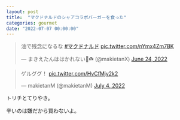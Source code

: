 ```yaml
---
layout: post
title:  "マクドナルドのシャアコラボバーガーを食った"
categories: gourmet
date: "2022-07-07 00:00:00"
---
```


<blockquote class="twitter-tweet tw-align-center"><p lang="ja" dir="ltr">油で残念になるな <a href="https://twitter.com/hashtag/%E3%83%9E%E3%82%AF%E3%83%89%E3%83%8A%E3%83%AB%E3%83%89?src=hash&amp;ref_src=twsrc%5Etfw">#マクドナルド</a> <a href="https://t.co/nYmx4Zm7BK">pic.twitter.com/nYmx4Zm7BK</a></p>&mdash; まきえたんははかれない🥦☘️ (@makietanX) <a href="https://twitter.com/makietanX/status/1540299212855816193?ref_src=twsrc%5Etfw">June 24, 2022</a></blockquote> <script async src="https://platform.twitter.com/widgets.js" charset="utf-8"></script>

<blockquote class="twitter-tweet tw-align-center"><p lang="ja" dir="ltr">ゲルググ！ <a href="https://t.co/HvCfMjv2k2">pic.twitter.com/HvCfMjv2k2</a></p>&mdash; makietanM (@makietanM) <a href="https://twitter.com/makietanM/status/1543828188886736896?ref_src=twsrc%5Etfw">July 4, 2022</a></blockquote> <script async src="https://platform.twitter.com/widgets.js" charset="utf-8"></script>

トリチとてりやき。

辛いのは嫌だから買わないよ。
